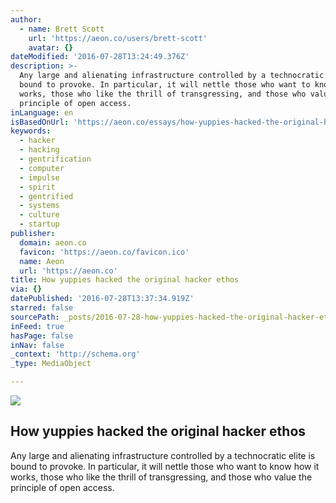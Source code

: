 ```yaml
---
author:
  - name: Brett Scott
    url: 'https://aeon.co/users/brett-scott'
    avatar: {}
dateModified: '2016-07-28T13:24:49.376Z'
description: >-
  Any large and alienating infrastructure controlled by a technocratic elite is
  bound to provoke. In particular, it will nettle those who want to know how it
  works, those who like the thrill of transgressing, and those who value the
  principle of open access.
inLanguage: en
isBasedOnUrl: 'https://aeon.co/essays/how-yuppies-hacked-the-original-hacker-ethos'
keywords:
  - hacker
  - hacking
  - gentrification
  - computer
  - impulse
  - spirit
  - gentrified
  - systems
  - culture
  - startup
publisher:
  domain: aeon.co
  favicon: 'https://aeon.co/favicon.ico'
  name: Aeon
  url: 'https://aeon.co'
title: How yuppies hacked the original hacker ethos
via: {}
datePublished: '2016-07-28T13:37:34.919Z'
starred: false
sourcePath: _posts/2016-07-28-how-yuppies-hacked-the-original-hacker-ethos.md
inFeed: true
hasPage: false
inNav: false
_context: 'http://schema.org'
_type: MediaObject

---
```

<article style=""><img src="https://imgflo.herokuapp.com/graph/vahj1ThiexotieMo/94158b9a95091fcb437cff2d5b2f2bb9/croprotate.jpg?cropheight=1251&amp;cropwidth=2000&amp;degrees=0&amp;input=https%3A%2F%2Fnu.aeon.co%2Fimages%2Fb2cd38e8-ddea-4d54-9aff-d53f457ef1e1%2Fheader_00192327.jpg&amp;x=0&amp;y=0" /><h1>How yuppies hacked the original hacker ethos</h1><p>Any large and alienating infrastructure controlled by a technocratic elite is bound to provoke. In particular, it will nettle those who want to know how it works, those who like the thrill of transgressing, and those who value the principle of open access.</p></article>